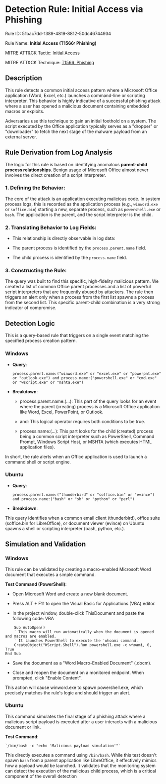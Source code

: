 # Detection Rule: Initial Access via Phishing

Rule ID: 51bac7dd-1389-4819-8812-50dc46744934

Rule Name: **Initial Access (T1566: Phishing)**

MITRE ATT&CK Tactic: [Initial Access](https://attack.mitre.org/tactics/TA0001/)

MITRE ATT&CK Technique: [T1566, Phishing](https://attack.mitre.org/techniques/T1566/)

## Description

This rule detects a common initial access pattern where a Microsoft Office application (Word, Excel, etc.) launches a command-line or scripting interpreter. This behavior is highly indicative of a successful phishing attack where a user has opened a malicious document containing embedded macros or exploits.

Adversaries use this technique to gain an initial foothold on a system. The script executed by the Office application typically serves as a "dropper" or "downloader" to fetch the next stage of the malware payload from an external server.

## Rule Derivation from Log Analysis

The logic for this rule is based on identifying anomalous **parent-child process relationships**. Benign usage of Microsoft Office almost never involves the direct creation of a script interpreter.

### **1. Defining the Behavior**: 

The core of the attack is an application executing malicious code. In system process logs, this is recorded as the application process (e.g., `winword.exe` or `soffice.bin`) starting a new, separate process, such as `powershell.exe` or `bash`. The application is the parent, and the script interpreter is the child.

### **2. Translating Behavior to Log Fields**: 

- This relationship is directly observable in log data:

- The parent process is identified by the `process.parent.name` field.

- The child process is identified by the `process.name` field.

### **3. Constructing the Rule**: 

The query was built to find this specific, high-fidelity malicious pattern. We created a list of common Office parent processes and a list of powerful script interpreters that are frequently abused by attackers. The rule then triggers an alert only when a process from the first list spawns a process from the second list. This specific parent-child combination is a very strong indicator of compromise.

## Detection Logic

This is a query-based rule that triggers on a single event matching the specified process creation pattern.

### Windows

- **Query**:

    `process.parent.name:("winword.exe" or "excel.exe" or "powerpnt.exe" or "outlook.exe") and process.name:("powershell.exe" or "cmd.exe" or "wscript.exe" or "mshta.exe")`


- **Breakdown**:

    - process.parent.name:(...): This part of the query looks for an event where the parent (creating) process is a Microsoft Office application like Word, Excel, PowerPoint, or Outlook.

    - and: This logical operator requires both conditions to be true.

    - process.name:(...): This part looks for the child (created) process being a common script interpreter such as PowerShell, Command Prompt, Windows Script Host, or MSHTA (which executes HTML application files).

In short, the rule alerts when an Office application is used to launch a command shell or script engine.

### Ubuntu

- **Query**:

    `process.parent.name:("thunderbird" or "soffice.bin" or "evince") and process.name:("bash" or "sh" or "python" or "perl")`

- **Breakdown**: 

This query identifies when a common email client (thunderbird), office suite (soffice.bin for LibreOffice), or document viewer (evince) on Ubuntu spawns a shell or scripting interpreter (bash, python, etc.).


## Simulation and Validation


### Windows 

This rule can be validated by creating a macro-enabled Microsoft Word document that executes a simple command.

**Test Command (PowerShell)**:

- Open Microsoft Word and create a new blank document.

- Press ALT + F11 to open the Visual Basic for Applications (VBA) editor.

- In the project window, double-click ThisDocument and paste the following code:
VBA
```
    Sub AutoOpen() 
    ` This macro will run automatically when the document is opened and macros are enabled.
    ` It launches PowerShell to execute the 'whoami command.
    CreateObject("WScript.Shell").Run powershell.exe -c whoami, 0, True
End Sub
```


- Save the document as a "Word Macro-Enabled Document" (.docm).

- Close and reopen the document on a monitored endpoint. When prompted, click "Enable Content".

This action will cause winword.exe to spawn powershell.exe, which precisely matches the rule's logic and should trigger an alert.

### Ubuntu

This command simulates the final stage of a phishing attack where a malicious script payload is executed after a user interacts with a malicious document or link.

**Test Command**:

    `/bin/bash -c "echo 'Malicious payload simulation'"`

This directly executes a command using `/bin/bash`. While this test doesn't spawn `bash` from a parent application like LibreOffice, it effectively mimics how a payload would be launched. It validates that the monitoring system can detect the execution of the malicious child process, which is a critical component of the overall detection


